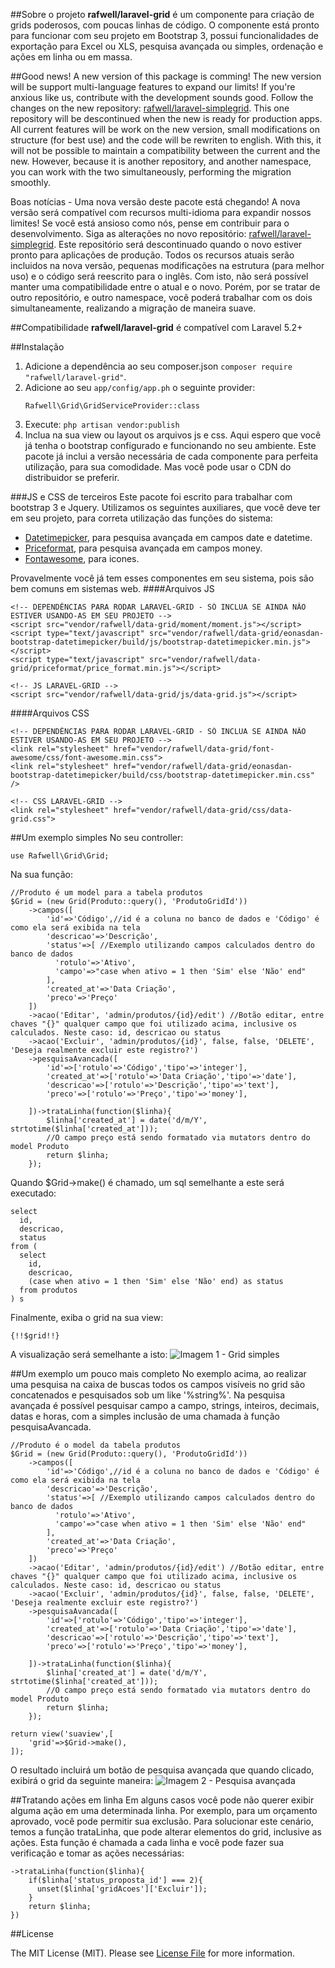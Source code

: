 ##Sobre o projeto
**rafwell/laravel-grid** é um componente para criação de grids poderosos, com poucas linhas de código. O componente está pronto para funcionar com seu projeto em Bootstrap 3, possui funcionalidades de exportação para Excel ou XLS, pesquisa avançada ou simples, ordenação e ações em linha ou em massa.

##Good news!
A new version of this package is comming! The new version will be support multi-language features to expand our limits! If you're anxious like us, contribute with the development sounds good. Follow the changes on the new repository: [rafwell/laravel-simplegrid](https://github.com/rafwell/laravel-simplegrid). This one repository will be descontinued when the new is ready for production apps. All current features will be work on the new version, small modifications on structure (for best use) and the code will be rewriten to english. With this, it will not be possible to maintain a compatibility between the current and the new. However, because it is another repository, and another namespace, you can work with the two simultaneously, performing the migration smoothly.

Boas notícias - Uma nova versão deste pacote está chegando! A nova versão será compatível com recursos multi-idioma para expandir nossos limites! Se você está ansioso como nós, pense em contribuir para o desenvolvimento. Siga as alterações no novo repositório: [rafwell/laravel-simplegrid](https://github.com/rafwell/laravel-simplegrid). Este repositório será descontinuado quando o novo estiver pronto para aplicações de produção. Todos os recursos atuais serão incluidos na nova versão, pequenas modificações na estrutura (para melhor uso) e o código será reescrito para o inglês. Com isto, não será possível manter uma compatibilidade entre o atual e o novo. Porém, por se tratar de outro repositório, e outro namespace, você poderá trabalhar com os dois simultaneamente, realizando a migração de maneira suave.

##Compatibilidade
**rafwell/laravel-grid** é compatível com Laravel 5.2+

##Instalação
1. Adicione a dependência ao seu composer.json ```composer require "rafwell/laravel-grid"```.
2. Adicione ao seu ```app/config/app.ph``` o seguinte provider:
    ```
    Rafwell\Grid\GridServiceProvider::class
    ```
3. Execute: ```php artisan vendor:publish```
4. Inclua na sua view ou layout os arquivos js e css. Aqui espero que você já tenha o bootstrap configurado e funcionando no seu ambiente. Este pacote já inclui a versão necessária de cada componente para perfeita utilização, para sua comodidade. Mas você pode usar o CDN do distribuidor se preferir.

###JS e CSS de terceiros
Este pacote foi escrito para trabalhar com bootstrap 3 e Jquery. Utilizamos os seguintes auxiliares, que você deve ter em seu projeto, para correta utilização das funções do sistema:

* [Datetimepicker](https://eonasdan.github.io/bootstrap-datetimepicker/), para pesquisa avançada em campos date e datetime. 
* [Priceformat](http://jquerypriceformat.com/), para pesquisa avançada em campos money.
* [Fontawesome](http://fontawesome.io/), para icones.

Provavelmente você já tem esses componentes em seu sistema, pois são bem comuns em sistemas web.
####Arquivos JS
```
<!-- DEPENDÊNCIAS PARA RODAR LARAVEL-GRID - SÓ INCLUA SE AINDA NÃO ESTIVER USANDO-AS EM SEU PROJETO -->
<script src="vendor/rafwell/data-grid/moment/moment.js"></script>
<script type="text/javascript" src="vendor/rafwell/data-grid/eonasdan-bootstrap-datetimepicker/build/js/bootstrap-datetimepicker.min.js"></script>
<script type="text/javascript" src="vendor/rafwell/data-grid/priceformat/price_format.min.js"></script>

<!-- JS LARAVEL-GRID -->
<script src="vendor/rafwell/data-grid/js/data-grid.js"></script>
```
####Arquivos CSS
```
<!-- DEPENDÊNCIAS PARA RODAR LARAVEL-GRID - SÓ INCLUA SE AINDA NÃO ESTIVER USANDO-AS EM SEU PROJETO -->
<link rel="stylesheet" href="vendor/rafwell/data-grid/font-awesome/css/font-awesome.min.css">
<link rel="stylesheet" href="vendor/rafwell/data-grid/eonasdan-bootstrap-datetimepicker/build/css/bootstrap-datetimepicker.min.css" />

<!-- CSS LARAVEL-GRID -->
<link rel="stylesheet" href="vendor/rafwell/data-grid/css/data-grid.css">
```

##Um exemplo simples
No seu controller:
```
use Rafwell\Grid\Grid;
```
Na sua função:
```
//Produto é um model para a tabela produtos
$Grid = (new Grid(Produto::query(), 'ProdutoGridId'))           
    ->campos([
        'id'=>'Código',//id é a coluna no banco de dados e 'Código' é como ela será exibida na tela
        'descricao'=>'Descrição',
        'status'=>[ //Exemplo utilizando campos calculados dentro do banco de dados
          'rotulo'=>'Ativo',
          'campo'=>"case when ativo = 1 then 'Sim' else 'Não' end"
        ],
        'created_at'=>'Data Criação',
        'preco'=>'Preço'
    ])
    ->acao('Editar', 'admin/produtos/{id}/edit') //Botão editar, entre chaves "{}" qualquer campo que foi utilizado acima, inclusive os calculados. Neste caso: id, descricao ou status
    ->acao('Excluir', 'admin/produtos/{id}', false, false, 'DELETE', 'Deseja realmente excluir este registro?')
    ->pesquisaAvancada([
    	'id'=>['rotulo'=>'Código','tipo'=>'integer'],
    	'created_at'=>['rotulo'=>'Data Criação','tipo'=>'date'],
    	'descricao'=>['rotulo'=>'Descrição','tipo'=>'text'],
    	'preco'=>['rotulo'=>'Preço','tipo'=>'money'],
    	
    ])->trataLinha(function($linha){
    	$linha['created_at'] = date('d/m/Y', strtotime($linha['created_at']));
    	//O campo preço está sendo formatado via mutators dentro do model Produto
    	return $linha;
    });
```
Quando $Grid->make() é chamado, um sql semelhante a este será executado:
```
select
  id,
  descricao,
  status
from (
  select 
    id,
    descricao,
    (case when ativo = 1 then 'Sim' else 'Não' end) as status
  from produtos
) s
```
Finalmente, exiba o grid na sua view:
```
{!!$grid!!}
```
A visualização será semelhante a isto:
![Imagem 1 - Grid simples](https://s31.postimg.org/5me80xvrf/Captura_de_tela_de_2016_08_01_20_23_54.png)

##Um exemplo um pouco mais completo
No exemplo acima, ao realizar uma pesquisa na caixa de buscas todos os campos visíveis no grid são concatenados e pesquisados sob um like '%string%'. Na pesquisa avançada é possível pesquisar campo a campo, strings, inteiros, decimais, datas e horas, com a simples inclusão de uma chamada à função pesquisaAvancada.

```
//Produto é o model da tabela produtos
$Grid = (new Grid(Produto::query(), 'ProdutoGridId'))           
    ->campos([
        'id'=>'Código',//id é a coluna no banco de dados e 'Código' é como ela será exibida na tela
        'descricao'=>'Descrição',
        'status'=>[ //Exemplo utilizando campos calculados dentro do banco de dados
          'rotulo'=>'Ativo',
          'campo'=>"case when ativo = 1 then 'Sim' else 'Não' end"
        ],
        'created_at'=>'Data Criação',
        'preco'=>'Preço'
    ])
    ->acao('Editar', 'admin/produtos/{id}/edit') //Botão editar, entre chaves "{}" qualquer campo que foi utilizado acima, inclusive os calculados. Neste caso: id, descricao ou status
    ->acao('Excluir', 'admin/produtos/{id}', false, false, 'DELETE', 'Deseja realmente excluir este registro?')
    ->pesquisaAvancada([
        'id'=>['rotulo'=>'Código','tipo'=>'integer'],
        'created_at'=>['rotulo'=>'Data Criação','tipo'=>'date'],
        'descricao'=>['rotulo'=>'Descrição','tipo'=>'text'],
        'preco'=>['rotulo'=>'Preço','tipo'=>'money'],
        
    ])->trataLinha(function($linha){
        $linha['created_at'] = date('d/m/Y', strtotime($linha['created_at']));
        //O campo preço está sendo formatado via mutators dentro do model Produto
        return $linha;
    });

return view('suaview',[
    'grid'=>$Grid->make(),
]);
```
O resultado incluirá um botão de pesquisa avançada que quando clicado, exibirá o grid da seguinte maneira:
![Imagem 2 - Pesquisa avançada](https://s32.postimg.org/5k1ncfw11/Captura_de_tela_de_2016_08_01_20_21_04.png)

##Tratando ações em linha
Em alguns casos você pode não querer exibir alguma ação em uma determinada linha. Por exemplo, para um orçamento aprovado, você pode permitir sua exclusão. Para solucionar este cenário, temos a função trataLinha, que pode alterar elementos do grid, inclusive as ações. Esta função é chamada a cada linha e você pode fazer sua verificação e tomar as ações necessárias:
```
->trataLinha(function($linha){
    if($linha['status_proposta_id'] === 2){
      unset($linha['gridAcoes']['Excluir']);
    }
    return $linha;
})
```
##License

The MIT License (MIT). Please see [License File](LICENSE.md) for more information.
